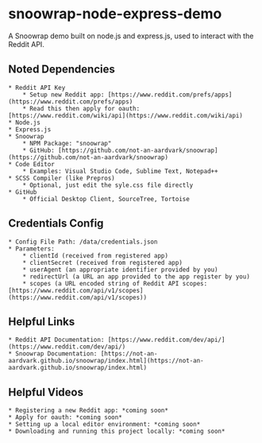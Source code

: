 # snoowrap-node-express-demo
A Snoowrap demo built on node.js and express.js, used to interact with the Reddit API.

## Noted Dependencies
    * Reddit API Key
        * Setup new Reddit app: [https://www.reddit.com/prefs/apps](https://www.reddit.com/prefs/apps)
        * Read this then apply for oauth: [https://www.reddit.com/wiki/api](https://www.reddit.com/wiki/api)
    * Node.js
    * Express.js
    * Snoowrap
        * NPM Package: "snoowrap"
        * GitHub: [https://github.com/not-an-aardvark/snoowrap](https://github.com/not-an-aardvark/snoowrap)
    * Code Editor
        * Examples: Visual Studio Code, Sublime Text, Notepad++
    * SCSS Compiler (like Prepros)
        * Optional, just edit the syle.css file directly
    * GitHub
        * Official Desktop Client, SourceTree, Tortoise

## Credentials Config
    * Config File Path: /data/credentials.json
    * Parameters:
        * clientId (received from registered app)
        * clientSecret (received from registered app)
        * userAgent (an appropriate identifier provided by you)
        * redirectUrl (a URL an app provided to the app register by you)
        * scopes (a URL encoded string of Reddit API scopes: [https://www.reddit.com/api/v1/scopes](https://www.reddit.com/api/v1/scopes))

## Helpful Links
    * Reddit API Documentation: [https://www.reddit.com/dev/api/](https://www.reddit.com/dev/api/)
    * Snoowrap Documentation: [https://not-an-aardvark.github.io/snoowrap/index.html](https://not-an-aardvark.github.io/snoowrap/index.html)

## Helpful Videos
    * Registering a new Reddit app: *coming soon*
    * Apply for oauth: *coming soon*
    * Setting up a local editor environment: *coming soon*
    * Downloading and running this project locally: *coming soon*